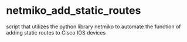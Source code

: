 # netmiko_add_static_routes
script that utilizes the python library netmiko to automate the function of adding static routes to Cisco IOS devices
